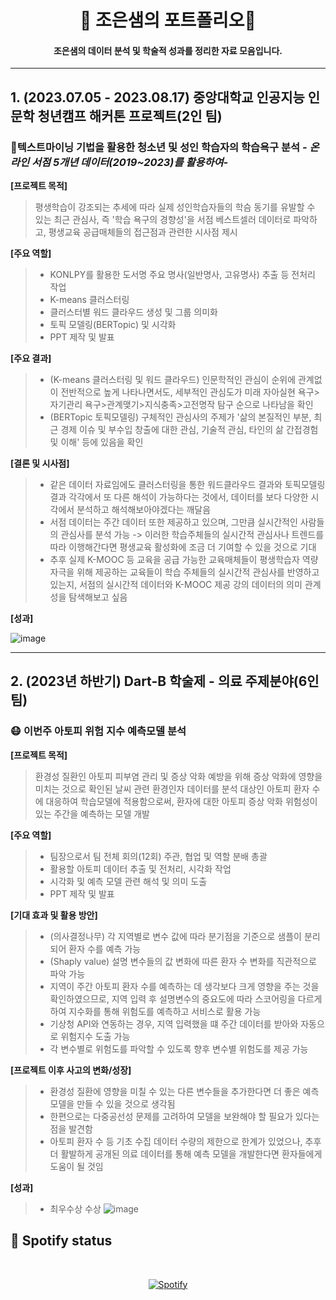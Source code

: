 
<h1 align="center"> 📜 조은샘의 포트폴리오📜 </h1>
<h4 align="center"> 조은샘의 데이터 분석 및 학술적 성과를 정리한 자료 모음입니다. </h4>

---
## 1. (2023.07.05 - 2023.08.17) 중앙대학교 인공지능 인문학 청년캠프 해커톤 프로젝트(2인 팀)

### 📖텍스트마이닝 기법을 활용한 청소년 및 성인 학습자의 학습욕구 분석 *- 온라인 서점 5개년 데이터(2019~2023)를 활용하여-*

**[프로젝트 목적]**
> 평생학습이 강조되는 추세에 따라 실제 성인학습자들의 학슴 동기를 유발할 수 있는 최근 관심사, 즉 '학습 욕구의 경향성'을 서점 베스트셀러 데이터로 파악하고, 평생교육 공급매체들의 접근점과 관련한 시사점 제시

**[주요 역할]**
> - KONLPY를 활용한 도서명 주요 명사(일반명사, 고유명사) 추출 등 전처리 작업
> - K-means 클러스터링
> - 클러스터별 워드 클라우드 생성 및 그룹 의미화
> - 토픽 모델링(BERTopic) 및 시각화
> - PPT 제작 및 발표

**[주요 결과]**
> - (K-means 클러스터링 및 워드 클라우드) 인문학적인 관심이 순위에 관계없이 전반적으로 높게 나타나면서도, 세부적인 관심도가 미래 자아실현 욕구>자기관리 욕구>관계맺기>지식충족>고전명작 탐구 순으로 나타남을 확인
> - (BERTopic 토픽모델링) 구체적인 관심사의 주제가 '삶의 본질적인 부분, 최근 경제 이슈 및 부수입 창출에 대한 관심, 기술적 관심, 타인의 삶 간접경험 및 이해' 등에 있음을 확인

**[결론 및 시사점]**
> - 같은 데이터 자료임에도 클러스터링을 통한 워드클라우드 결과와 토픽모델링 결과 각각에서 또 다른 해석이 가능하다는 것에서, 데이터를 보다 다양한 시각에서 분석하고 해석해보아야겠다는 깨달음
> - 서점 데이터는 주간 데이터 또한 제공하고 있으며, 그만큼 실시간적인 사람들의 관심사를 분석 가능 -> 이러한 학습주체들의 실시간적 관심사나 트렌드를 따라 이행해간다면 평생교육 활성화에 조금 더 기여할 수 있을 것으로 기대
> - 추후 실제 K-MOOC 등 교육을 공급 가능한 교육매체들이 평생학습자 역량 자극을 위해 제공하는 교육들이 학습 주체들의 실시간적 관심사를 반영하고 있는지, 서점의 실시간적 데이터와 K-MOOC 제공 강의 데이터의 의미 관계성을 탐색해보고 싶음

**[성과]**
>
![image](https://github.com/SilverStream-Cho/SilverStream-Cho/assets/130419593/adabed8d-e17e-47fa-b270-9f2a5a896d6d)

---
## 2. (2023년 하반기) Dart-B 학술제 - 의료 주제분야(6인 팀)

### 😷 이번주 아토피 위험 지수 예측모델 분석

**[프로젝트 목적]**
> 환경성 질환인 아토피 피부염 관리 및 증상 악화 예방을 위해 증상 악화에 영향을 미치는 것으로 확인된 날씨 관련 환경인자 데이터를 분석 대상인 아토피 환자 수에 대응하여 학습모델에 적용함으로써, 환자에 대한 아토피 증상 악화 위험성이 있는 주간을 예측하는 모델 개발

**[주요 역할]**
> - 팀장으로서 팀 전체 회의(12회) 주관, 협업 및 역할 분배 총괄
> - 활용할 아토피 데이터 추출 및 전처리, 시각화 작업
> - 시각화 및 예측 모델 관련 해석 및 의미 도출 
> - PPT 제작 및 발표

**[기대 효과 및 활용 방안]**
> - (의사결정나무) 각 지역별로 변수 값에 따라 분기점을 기준으로 샘플이 분리되어 환자 수를 예측 가능
> - (Shaply value) 설명 변수들의 값 변화에 따른 환자 수 변화를 직관적으로 파악 가능
> - 지역이 주간 아토피 환자 수를 예측하는 데 생각보다 크게 영향을 주는 것을 확인하였으므로, 지역 입력 후 설명변수의 중요도에 따라 스코어링을 다르게 하여 지수화를 통해 위험도를 예측하고 서비스로 활용 가능
> - 기상청 API와 연동하는 경우, 지역 입력했을 떄 주간 데이터를 받아와 자동으로 위험지수 도출 가능
> - 각 변수별로 위험도를 파악할 수 있도록 향후 변수별 위험도를 제공 가능

**[프로젝트 이후 사고의 변화/성장]**
> - 환경성 질환에 영향을 미칠 수 있는 다른 변수들을 추가한다면 더 좋은 예측모델을 만들 수 있을 것으로 생각됨
> - 한편으로는 다중공선성 문제를 고려하여 모델을 보완해야 할 필요가 있다는 점을 발견함
> - 아토피 환자 수 등 기초 수집 데이터 수량의 제한으로 한계가 있었으나, 추후 더 활발하게 공개된 의료 데이터를 통해 예측 모델을 개발한다면 환자들에게 도움이 될 것임

**[성과]**
> - 최우수상 수상
![image](https://github.com/SilverStream-Cho/Portfolio_2024.06.28./assets/130419593/746d0bd6-2dee-4ebf-a1df-d21e543bbeeb)


## 🎵 Spotify status

&nbsp;<div align="center">
  [![Spotify](https://novatorem.vercel.app/api/spotify?background_color=0d1117&border_color=ffffff)](https://open.spotify.com/track/3qonjOrhFCfTnaaMruHzxW?si=f97b90cfc490406a)
</div>

